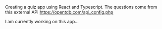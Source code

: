 Creating a quiz app using React and Typescript.
The questions come from this external API https://opentdb.com/api_config.php

I am currently working on this app...
